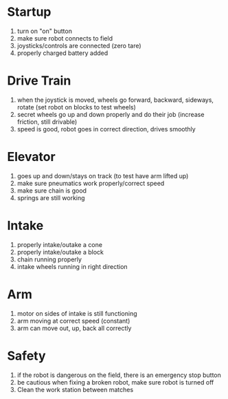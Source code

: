 # Startup
1. turn on "on" button 
2. make sure robot connects to field 
3. joysticks/controls are connected (zero tare)
4. properly charged battery added


# Drive Train
 1. when the joystick is moved, wheels go forward, backward, sideways, rotate (set robot on blocks to test wheels)
 2. secret wheels go up and down properly and do their job (increase friction, still drivable)
 3. speed is good, robot goes in correct direction, drives smoothly

 
# Elevator
1. goes up and down/stays on track (to test have arm lifted up)
2. make sure pneumatics work properly/correct speed
3. make sure chain is good
4. springs are still working 

# Intake 
1. properly intake/outake a cone
2. properly intake/outake a block 
3. chain running properly
4. intake wheels running in right direction 

# Arm 
1. motor on sides of intake is still functioning 
2. arm moving at correct speed (constant)
3. arm can move out, up, back all correctly 

# Safety
1. if the robot is dangerous on the field, there is an emergency stop button 
2. be cautious when fixing a broken robot, make sure robot is turned off
3. Clean the work station between matches 